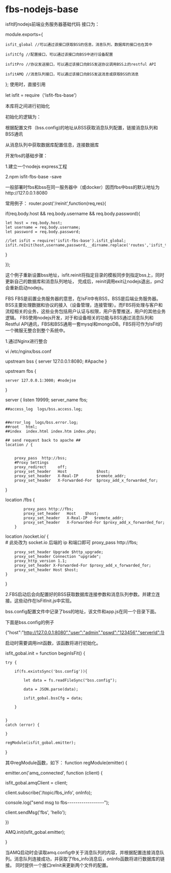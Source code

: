 # fbs-nodejs-base
isfit的nodejs前端业务服务器基础代码
接口为：

module.exports={

    isfit_global //可以通过该接口获取BSS的信息，消息队列，数据库的接口也在其中
    
    isfitCfg //配置接口，可以通过该接口向BSS中进行设备配置
    
    isfitPro //协议发送接口，可以通过该接口向BSS发送协议调用BSS上的restful API
    
    isfitAMQ //消息队列接口，可以通过该接口向BSS发送消息或获取BSS的消息
    
};
使用时，直接引用 

let isfit = require（‘isfit-fbs-base’）

本库将之间进行初始化

初始化的逻辑为：

根据配置文件（bss.config)的地址从BSS获取消息队列配置，链接消息队列和BSS通讯

从消息队列中获取数据库配置信息，连接数据库

开发fbs的基础步骤：

1.建立一个nodejs express工程

2.npm isfit-fbs-base -save


一般部署时fbs和bss在同一服务器中（或docker）因而fbs中bss的默认地址为http://127.0.0.1:8080

常用例子：
router.post('/reinit',function(req,res){

  if(req.body.host && req.body.username && req.body.password){
  
    let host = req.body.host;
    let username = req.body.username;
    let password = req.body.password;
    
    //let isfit = require('isfit-fbs-base').isfit_global;
    isfit.reInit(host,username,password,__dirname.replace('routes','isfit_template'),res);
    
  }

});

这个例子重新设置bss地址，isfit.reinit将指定目录的模板同步到指定bss上，同时更新自己的数据库和消息队列地址，
完成后，reinit调用exit让nodejs退出，pm2会重新启动nodejs。

FBS
FBS是前置业务服务器的意思，在IsFit中有BSS，BSS是后端业务服务器。BSS主要处理数据和协议的接入（设备管理，连接管理）。而FBS将处理与客户和流程相关的业务，这些业务包括用户认证与权限，用户告警推送，用户的其他业务逻辑。
FBS使用nodejs开发，对于和设备相关的功能与BSS通过消息队列和Restful API通讯，FBS和BSS通用一套mysql和mongoDB。FBS将可作为IsFit的一个微服无整合到整个系统中。



1.通过Nginx进行整合

vi /etc/nginx/bss.conf

upstream bss  {
    server 127.0.0.1:8080; #Apache
}

upstream fbs  {

    server 127.0.0.1:3000; #nodejse
}


server {
    listen 19999;
    server_name  fbs;




    ##access_log  logs/bss.access.log;


    ##error_log  logs/bss.error.log;
    ##root   html;
    ##index  index.html index.htm index.php;

    ## send request back to apache ##
    location / {


        proxy_pass  http://bss;
        #Proxy Settings
        proxy_redirect     off;
        proxy_set_header   Host             $host;
        proxy_set_header   X-Real-IP        $remote_addr;
        proxy_set_header   X-Forwarded-For  $proxy_add_x_forwarded_for;
       
   }

   location /fbs {



            proxy_pass http://fbs;
            proxy_set_header   Host    $host;
            proxy_set_header   X-Real-IP   $remote_addr; 
            proxy_set_header   X-Forwarded-For $proxy_add_x_forwarded_for;
        }

   location /socket.io/ {        
        # 此处改为 socket.io 后端的 ip 和端口即可
        proxy_pass http://fbs;

        proxy_set_header Upgrade $http_upgrade;
        proxy_set_header Connection "upgrade";
        proxy_http_version 1.1;
        proxy_set_header X-Forwarded-For $proxy_add_x_forwarded_for;
        proxy_set_header Host $host;
    }
}


2.FBS启动后会向配置好的BSS获取数据库连接参数和消息队列参数。并建立连接。这些动作在IsFitInit.js中实现。


bss.config配置文件中记录了bss的地址，该文件和app.js在同一个目录下面。

下面是bss.config的例子

{"host":"http://127.0.0.1:8080","user":"admin","pswd":"123456","serverId":1}

启动时需要调用init函数，该函数将进行初始化。

isfit_gobal.init = function beginIsFit() {

    try {
    
        if(fs.existsSync('bss.config')){
        
            let data = fs.readFileSync("bss.config");
            
            data = JSON.parse(data);
            
            isfit_gobal.bssCfg = data;
            
        }
        
        
    } 
    catch (error) {
        
    }
    
    regModule(isfit_gobal.emitter);
    
}

其中regModule函数，如下：
function regModule(emitter) {

emitter.on('amq_connected', function (client) {

isfit_gobal.amqClient = client;

client.subscribe('/topic/fbs_info', onInfo);

console.log("send msg to fbs------------------");

client.sendMsg('fbs', 'hello');


})

AMQ.init(isfit_gobal.emitter);


}

当AMQ启动时会读取amq.config中关于消息队列的内容，并根据配置连接消息队列。消息队列连接成功，并获取了fbs_info消息后，onInfo函数将进行数据库的链接。
同时提供一个接口reInit来更新两个文件的配置。
